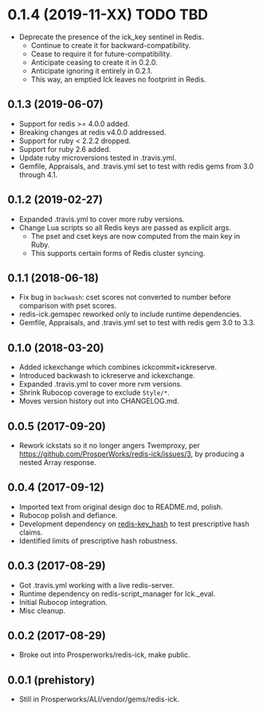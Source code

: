 # 0.1.4 (2019-11-XX) TODO TBD
- Deprecate the presence of the ick_key sentinel in Redis.
  - Continue to create it for backward-compatibility.
  - Cease to require it for future-compatibility.
  - Anticipate ceasing to create it in 0.2.0.
  - Anticipate ignoring it entirely in 0.2.1.
  - This way, an emptied Ick leaves no footprint in Redis.

## 0.1.3 (2019-06-07)
- Support for redis >= 4.0.0 added.
- Breaking changes at redis v4.0.0 addressed.
- Support for ruby < 2.2.2 dropped.
- Support for ruby 2.6 added.
- Update ruby microversions tested in .travis.yml.
- Gemfile, Appraisals, and .travis.yml set to test with redis
  gems from 3.0 through 4.1.

## 0.1.2 (2019-02-27)
- Expanded .travis.yml to cover more ruby versions.
- Change Lua scripts so all Redis keys are passed as explicit args.
  - The pset and cset keys are now computed from the main key in Ruby.
  - This supports certain forms of Redis cluster syncing.

## 0.1.1 (2018-06-18)
- Fix bug in `backwash`: cset scores not converted to number
  before comparison with pset scores.
- redis-ick.gemspec reworked only to include runtime dependencies.
- Gemfile, Appraisals, and .travis.yml set to test with redis
  gem 3.0 to 3.3.

## 0.1.0 (2018-03-20)
- Added ickexchange which combines ickcommit+ickreserve.
- Introduced backwash to ickreserve and ickexchange.
- Expanded .travis.yml to cover more rvm versions.
- Shrink Rubocop coverage to exclude `Style/*`.
- Moves version history out into CHANGELOG.md.

## 0.0.5 (2017-09-20)
- Rework ickstats so it no longer angers Twemproxy, per https://github.com/ProsperWorks/redis-ick/issues/3, by producing a nested Array response.

## 0.0.4 (2017-09-12)
- Imported text from original design doc to README.md, polish.
- Rubocop polish and defiance.
- Development dependency on [redis-key_hash](https://github.com/ProsperWorks/redis-key_hash) to test prescriptive hash claims.
- Identified limits of prescriptive hash robustness.

## 0.0.3 (2017-08-29)
- Got .travis.yml working with a live redis-server.
- Runtime dependency on redis-script_manager for Ick._eval.
- Initial Rubocop integration.
- Misc cleanup.

## 0.0.2 (2017-08-29)
- Broke out into Prosperworks/redis-ick, make public.

## 0.0.1 (prehistory)
- Still in Prosperworks/ALI/vendor/gems/redis-ick.

